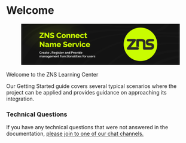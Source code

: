 # Welcome

<figure><img src=".gitbook/assets/Poster Twitter 63.jpg" alt=""><figcaption></figcaption></figure>

Welcome to the ZNS Learning Center

Our Getting Started guide covers several typical scenarios where the project can be applied and provides guidance on approaching its integration.

### Technical Questions

If you have any technical questions that were not answered in the documentation, [please join to  one of our chat channels.](contact.md)
